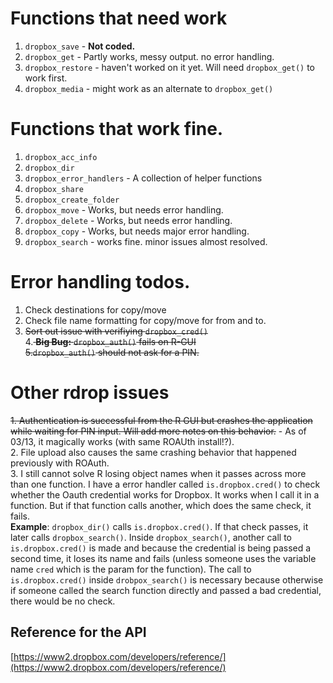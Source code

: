#  Functions that need work
1. `dropbox_save` - **Not coded.**
2. `dropbox_get` - Partly works, messy output. no error handling.
3. `dropbox_restore` - haven't worked on it yet. Will need `dropbox_get()` to work first.
4. `dropbox_media` - might work as an alternate to `dropbox_get()`


# Functions that work fine.

1. `dropbox_acc_info`
2. `dropbox_dir`
3. `dropbox_error_handlers` - A collection of helper functions                 
4. `dropbox_share`  
5. `dropbox_create_folder`  
6. `dropbox_move` - Works, but needs error handling.
7. `dropbox_delete` - Works, but needs error handling.
8. `dropbox_copy` - Works, but needs major error handling.
9. `dropbox_search` - works fine. minor issues almost resolved.           

# Error handling todos.
1. Check destinations for copy/move
2. Check file name formatting for copy/move for from and to.
3. <strike> Sort out issue with verifiying `dropbox_cred()`</strike><br>
4.<strike> **Big Bug:** `dropbox_auth()` fails on R-GUI <br>
5.`dropbox_auth()` should not ask for a PIN.</strike>

# Other rdrop issues
<strike>1. Authentication is successful from the R GUI but crashes the application while waiting for PIN input. Will add more notes on this behavior.</strike> - As of 03/13, it magically works (with same ROAUth install!?).<br>
2. File upload also causes the same crashing behavior that happened previously with ROAuth. <br>
3. I still cannot solve R losing object names when it passes across more than one function. I have a error handler called `is.dropbox.cred()` to check whether the Oauth credential works for Dropbox. It works when I call it in a function. But if that function calls another, which does the same check, it fails.<br>
**Example**: `dropbox_dir()` calls `is.dropbox.cred()`. If that check passes, it later calls `dropbox_search()`. Inside `dropbox_search()`, another call to `is.dropbox.cred()` is made and because the credential is being passed a second time, it loses its name and fails (unless someone uses the variable name `cred` which is the param for the function). 
The call to `is.dropbox.cred()` inside `drobpox_search()` is necessary because otherwise if someone called the search function directly and passed a bad credential, there would be no check.

## Reference for the API
[https://www2.dropbox.com/developers/reference/](https://www2.dropbox.com/developers/reference/)